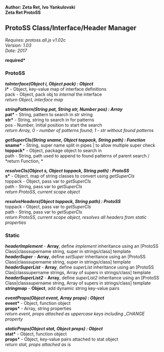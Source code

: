 __Author: Zeta Ret, Ivo Yankulovski__  
__Zeta Ret ProtoSS__  
## ProtoSS Class/Interface/Header Manager  
*Requires: protoss.all.js v1.02c*  
*Version: 1.03*  
*Date: 2017*  

__required*__

### ProtoSS  

__*toInterface(Object i, Object pack) : Object*__  
__i*__ - Object, key-value map of interface definitions  
pack - Object, pack obj to *internal* the interface  
*return Object, interface map* 

__*stringPattern(String pat, String str, Number pos) : Array*__  
__pat*__ - String, pattern to search in str string  
__str*__ - String, string to search in for patterns  
pos - Number, initial position to start the search  
*return Array, 0 - number of patterns found; 1 - str without found patterns*

__*getSuperCls(String sname, Object toppack, String path) : Function*__  
__sname*__ - String, super name split in pipes | to allow multiple super check  
__toppack*__ - Object, package object to search in  
path - String, path used to append to found patterns of parent search /  
*return Function, *

__*resolveCls(Object s, Object toppack, String path) : ProtoSS*__  
__s*__ - Object, map of string classes to convert using *getSuperCls*  
toppack - Object, pass var to *getSuperCls*  
path - String, pass var to *getSuperCls*  
*return ProtoSS, current scope object*

__*resolveHeaders(Object toppack, String path) : ProtoSS*__  
toppack - Object, pass var to *getSuperCls*  
path - String, pass var to *getSuperCls*  
*return ProtoSS, current scope object, resolves all headers from static properties*


### Static  

__*headerImplement*__ - __Array__, define *implement* inheritance using an [ProtoSS Class|classsupername string, super in strings/class] template   
__*headerSuper*__ - __Array__, define *setSuper* inheritance using an [ProtoSS Class|classsupername string, super in strings/class] template  
__*headerSuperList*__ - __Array__, define *superList* inheritance using an [ProtoSS Clas|classsupername strings, Array of supers in strings/class] template   
__*headerSuperList2*__ - __Array__, define *superList2* inheritance using an [ProtoSS Class|classsupername string, Array of supers in strings/class] template  
__*stringmap*__ - __Object__, add dynamic string key-value pairs  

__*eventProps(Object event, Array props) : Object*__   
__event*__ - Object, function object  
__props*__ - Array, string properties  
*return event, props attached as uppercase keys including _CHANGE property*

__*staticProps(Object stat, Object props) : Object*__  
__stat*__ - Object, function object  
__props*__ - Object, key-value pairs attached to stat object  
*return stat, props attached as is*